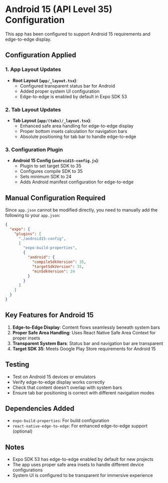 # Android 15 (API Level 35) Configuration

This app has been configured to support Android 15 requirements and edge-to-edge display.

## Configuration Applied

### 1. App Layout Updates
- **Root Layout (`app/_layout.tsx`)**: 
  - Configured transparent status bar for Android
  - Added proper system UI configuration
  - Edge-to-edge is enabled by default in Expo SDK 53

### 2. Tab Layout Updates
- **Tab Layout (`app/(tabs)/_layout.tsx`)**:
  - Enhanced safe area handling for edge-to-edge display
  - Proper bottom insets calculation for navigation bars
  - Absolute positioning for tab bar to handle edge-to-edge

### 3. Configuration Plugin
- **Android 15 Config (`android15-config.js`)**:
  - Plugin to set target SDK to 35
  - Configures compile SDK to 35
  - Sets minimum SDK to 24
  - Adds Android manifest configuration for edge-to-edge

## Manual Configuration Required

Since `app.json` cannot be modified directly, you need to manually add the following to your `app.json`:

```json
{
  "expo": {
    "plugins": [
      "./android15-config",
      [
        "expo-build-properties",
        {
          "android": {
            "compileSdkVersion": 35,
            "targetSdkVersion": 35,
            "minSdkVersion": 24
          }
        }
      ]
    ]
  }
}
```

## Key Features for Android 15

1. **Edge-to-Edge Display**: Content flows seamlessly beneath system bars
2. **Proper Safe Area Handling**: Uses React Native Safe Area Context for proper insets
3. **Transparent System Bars**: Status bar and navigation bar are transparent
4. **Target SDK 35**: Meets Google Play Store requirements for Android 15

## Testing

- Test on Android 15 devices or emulators
- Verify edge-to-edge display works correctly
- Check that content doesn't overlap with system bars
- Ensure tab bar positioning is correct with different navigation modes

## Dependencies Added

- `expo-build-properties`: For build configuration
- `react-native-edge-to-edge`: For enhanced edge-to-edge support (optional)

## Notes

- Expo SDK 53 has edge-to-edge enabled by default for new projects
- The app uses proper safe area insets to handle different device configurations
- System UI is configured to be transparent for immersive experience